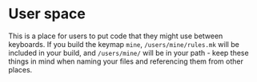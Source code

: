 # User space

This is a place for users to put code that they might use between keyboards. If you build the keymap `mine`, `/users/mine/rules.mk` will be included in your build, and `/users/mine/` will be in your path - keep these things in mind when naming your files and referencing them from other places.
